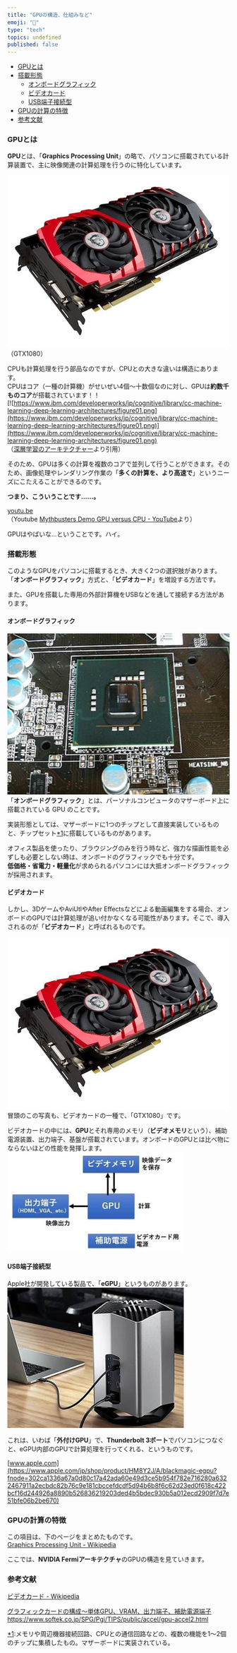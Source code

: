 ```yaml
---
title: "GPUの構造、仕組みなど"
emoji: "🤖"
type: "tech"
topics: undefined
published: false
---
```


* [GPUとは](#GPUとは)
* [搭載形態](#搭載形態)  
   * [オンボードグラフィック](#オンボードグラフィック)  
   * [ビデオカード](#ビデオカード)  
   * [USB端子接続型](#USB端子接続型)
* [GPUの計算の特徴](#GPUの計算の特徴)
* [参考文献](#参考文献)

### GPUとは

**GPU**とは、「**Graphics Processing Unit**」の略で、パソコンに搭載されている計算装置で、主に映像関連の計算処理を行うのに特化しています。

![f:id:pythonjacascript:20181124132307j:plain:h300](/images/ppythonjacascript2018112420181124132307.jpg "f:id:pythonjacascript:20181124132307j:plain:h300")  
（GTX1080）

CPUも計算処理を行う部品なのですが、CPUとの大きな違いは構造にあります。  
CPUはコア（一種の計算機）がせいぜい4個～十数個なのに対し、GPUは**約数千ものコア**が搭載されています！！  
[![https://www.ibm.com/developerworks/jp/cognitive/library/cc-machine-learning-deep-learning-architectures/figure01.png](https://www.ibm.com/developerworks/jp/cognitive/library/cc-machine-learning-deep-learning-architectures/figure01.png)](https://www.ibm.com/developerworks/jp/cognitive/library/cc-machine-learning-deep-learning-architectures/figure01.png)  
（[深層学習のアーキテクチャー](https://www.ibm.com/developerworks/jp/cognitive/library/cc-machine-learning-deep-learning-architectures/)より引用）

  
そのため、GPUは多くの計算を複数のコアで並列して行うことができます。そのため、画像処理やレンダリング作業の「**多くの計算を、より高速で**」というニーズにこたえることができるのです。

  
**つまり、こういうことです......。**

[youtu.be](https://youtu.be/-P28LKWTzrI)  
（Youtube [Mythbusters Demo GPU versus CPU - YouTube](https://youtu.be/-P28LKWTzrI)より）

GPUはやばいな...ということです。ハイ。  
  
### 搭載形態

このようなGPUをパソコンに搭載するとき、大きく2つの選択肢があります。「**オンボードグラフィック**」方式と、「**ビデオカード**」を増設する方法です。

また、GPUを搭載した専用の外部計算機をUSBなどを通して接続する方法があります。  
  
#### オンボードグラフィック

![f:id:pythonjacascript:20181210011716j:plain:h300](/images/ppythonjacascript2018121020181210011716.jpg "f:id:pythonjacascript:20181210011716j:plain:h300")  
「**オンボードグラフィック**」とは、パーソナルコンピュータのマザーボード上に搭載されている GPU のことです。

実装形態としては、マザーボードに1つのチップとして直接実装しているものと、チップセット[\*1](#f-1fa548fc "メモリや周辺機器接続回路、CPUとの通信回路などの、複数の機能を1～2個のチップに集積したもの。マザーボードに実装されている。")に搭載しているものがあります。

  
オフィス製品を使ったり、ブラウジングのみを行う時など、強力な描画性能を必ずしも必要としない時は、オンボードのグラフィックでも十分です。  
**低価格・省電力・軽量化**が求められるパソコンには大抵オンボードグラフィックが採用されます。  
  
#### ビデオカード

しかし、3DゲームやAviUtlやAfter Effectsなどによる動画編集をする場合、オンボードのGPUでは計算処理が追い付かなくなる可能性があります。そこで、導入されるのが「**ビデオカード**」と呼ばれるものです。

![f:id:pythonjacascript:20181124132307j:plain:h300](/images/ppythonjacascript2018112420181124132307.jpg "f:id:pythonjacascript:20181124132307j:plain:h300")  
冒頭のこの写真も、ビデオカードの一種で、「GTX1080」です。

ビデオカードの中には、**GPU**とそれ専用のメモリ（**ビデオメモリ**という）、補助電源装置、出力端子、基盤が搭載されています。オンボードのGPUとは比べ物にならないほどの性能を発揮します。  
![f:id:pythonjacascript:20181210014009j:plain:h300](/images/ppythonjacascript2018121020181210014009.jpg "f:id:pythonjacascript:20181210014009j:plain:h300")

#### USB端子接続型

Apple社が開発している製品で、「**eGPU**」というものがあります。  
![f:id:pythonjacascript:20181210013708j:plain:h300](/images/ppythonjacascript2018121020181210013708.jpg "f:id:pythonjacascript:20181210013708j:plain:h300")

  
これは、いわば「**外付けGPU**」で、**Thunderbolt 3ポート**でパソコンにつなぐと、eGPU内部のGPUで計算処理を行ってくれる、というものです。

[www.apple.com](https://www.apple.com/jp/shop/product/HM8Y2J/A/blackmagic-egpu?fnode=302ca1336a67a0d80c17a42ada60e49d3ce5b954f782e716280a6322467911a2ecbdc82b76c9e181cbccefdcdf5d94b6b8f6c62d23ed0f618c422bcf16d244926a8890b526836219203ded4b5bdec930b5a012ecd2909f7d7e51bfe06b2be670)  
  
  
### GPUの計算の特徴

この項目は、下のページをまとめたものです。  
[Graphics Processing Unit - Wikipedia](https://ja.wikipedia.org/wiki/Graphics%5FProcessing%5FUnit#NVIDIA%5FFermi%E3%82%A2%E3%83%BC%E3%82%AD%E3%83%86%E3%82%AF%E3%83%81%E3%83%A3%E3%81%AE%E4%BE%8B)

ここでは、**NVIDIA Fermiアーキテクチャ**のGPUの構造を見ていきます。  
  
  
### 参考文献

[ビデオカード - Wikipedia](https://ja.wikipedia.org/wiki/%E3%83%93%E3%83%87%E3%82%AA%E3%82%AB%E3%83%BC%E3%83%89#%E3%83%93%E3%83%87%E3%82%AA%E3%82%AB%E3%83%BC%E3%83%89%E3%81%AE%E6%A7%8B%E6%88%90)

[グラフィックカードの構成～単体GPU、VRAM、出力端子、補助電源端子](http://www.pasonisan.com/pc-gpu/02grabo-kousei.html)  
<https://www.softek.co.jp/SPG/Pgi/TIPS/public/accel/gpu-accel2.html>

[\*1](#fn-1fa548fc):メモリや周辺機器接続回路、CPUとの通信回路などの、複数の機能を1～2個のチップに集積したもの。マザーボードに実装されている。